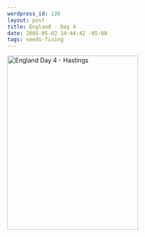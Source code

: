 ```yaml
--- 
wordpress_id: 126
layout: post
title: England - Day 4
date: 2005-05-02 14:44:42 -05:00
tags: needs-fixing
---
```

<img style="width: 300px; height: 400px;" src="http://base0.net/wp-images/personal/eng-day4.jpg" alt="England Day 4 - Hastings" />
